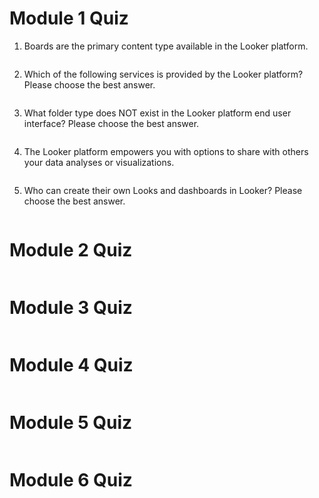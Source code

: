 # Module 1 Quiz

1. Boards are the primary content type available in the Looker platform. 
```bash

```

2. Which of the following services is provided by the Looker platform? Please choose the best answer.
```bash

```

3. What folder type does NOT exist in the Looker platform end user interface? Please choose the best answer.
```bash

```

4. The Looker platform empowers you with options to share with others your data analyses or visualizations.
```bash

```

5. Who can create their own Looks and dashboards in Looker? Please choose the best answer.
```bash

```

# Module 2 Quiz
```bash

```

# Module 3 Quiz
```bash

```
# Module 4 Quiz
```bash

```
# Module 5 Quiz
```bash

```
# Module 6 Quiz
```bash

```